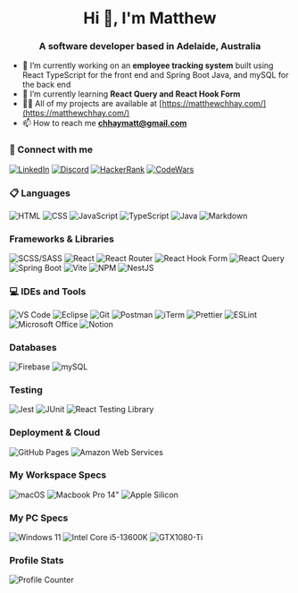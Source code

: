<h1 align="center">Hi 👋, I'm Matthew</h1>
<h3 align="center">A software developer based in Adelaide, Australia</h3>

-   🔭 I’m currently working on an **employee tracking system** built using React TypeScript for the front end and Spring Boot Java, and mySQL for the back end
-   🌱 I’m currently learning **React Query and React Hook Form**
-   👨‍💻 All of my projects are available at [https://matthewchhay.com/](https://matthewchhay.com/)
-   📫 How to reach me **chhaymatt@gmail.com**

### 📱 Connect with me

[![LinkedIn](https://img.shields.io/badge/LinkedIn-0077B3?style=for-the-badge&logo=linkedin&logoColor=white)](https://linkedin.com/in/matthewchhay)
[![Discord](https://img.shields.io/badge/Discord-5865F2?style=for-the-badge&logo=discord&logoColor=white)](https://discordapp.com/users/274138179873800202)
[![HackerRank](https://img.shields.io/badge/-Hackerrank-2EC866?style=for-the-badge&logo=HackerRank&logoColor=white)](https://www.hackerrank.com/chhaymatt?hr_r=1)
[![CodeWars](https://img.shields.io/badge/Codewars-B1361E?style=for-the-badge&logo=Codewars&logoColor=white)](https://www.codewars.com/users/chhaymatt)

### 📋 Languages

![HTML](https://img.shields.io/badge/HTML5-E34F26?style=for-the-badge&logo=html5&logoColor=white)
![CSS](https://img.shields.io/badge/CSS3-1572B6?style=for-the-badge&logo=css3&logoColor=white)
![JavaScript](https://img.shields.io/badge/JavaScript-323330?style=for-the-badge&logo=javascript&logoColor=F7DF1E)
![TypeScript](https://img.shields.io/badge/TypeScript-007ACC?style=for-the-badge&logo=typescript&logoColor=white)
![Java](https://img.shields.io/badge/java-%23ED8B00.svg?style=for-the-badge&logo=java&logoColor=white)
![Markdown](https://img.shields.io/badge/markdown-%23000000.svg?style=for-the-badge&logo=markdown&logoColor=white)

### Frameworks & Libraries

![SCSS/SASS](https://img.shields.io/badge/Sass-CC6699?style=for-the-badge&logo=sass&logoColor=white)
![React](https://img.shields.io/badge/React-20232A?style=for-the-badge&logo=react&logoColor=61DAFB)
![React Router](https://img.shields.io/badge/React_Router-CA4245?style=for-the-badge&logo=react-router&logoColor=white)
![React Hook Form](https://img.shields.io/badge/React%20Hook%20Form-%23EC5990.svg?style=for-the-badge&logo=reacthookform&logoColor=white)
![React Query](https://img.shields.io/badge/React_Query-FF4154?style=for-the-badge&logo=React_Query&logoColor=white)
![Spring Boot](https://img.shields.io/badge/Spring_Boot-F2F4F9?style=for-the-badge&logo=spring-boot)
![Vite](https://img.shields.io/badge/Vite-B73BFE?style=for-the-badge&logo=vite&logoColor=FFD62E)
![NPM](https://img.shields.io/badge/NPM-%23CB3837.svg?style=for-the-badge&logo=npm&logoColor=white)
![NestJS](https://img.shields.io/badge/nestjs-E0234E?style=for-the-badge&logo=nestjs&logoColor=white)

### 💻 IDEs and Tools

![VS Code](https://img.shields.io/badge/VSCode-0078D4?style=for-the-badge&logo=visual%20studio%20code&logoColor=white)
![Eclipse](https://img.shields.io/badge/Eclipse-2C2255?style=for-the-badge&logo=eclipse&logoColor=white)
![Git](https://img.shields.io/badge/GIT-E44C30?style=for-the-badge&logo=git&logoColor=white)
![Postman](https://img.shields.io/badge/Postman-FF6C37?style=for-the-badge&logo=Postman&logoColor=white)
![iTerm](https://img.shields.io/badge/iTerm2-000000?style=for-the-badge&logo=iterm2&logoColor=white)
![Prettier](https://img.shields.io/badge/prettier-1A2C34?style=for-the-badge&logo=prettier&logoColor=F7BA3E)
![ESLint](https://img.shields.io/badge/eslint-3A33D1?style=for-the-badge&logo=eslint&logoColor=white)
![Microsoft Office](https://img.shields.io/badge/Microsoft_Office-D83B01?style=for-the-badge&logo=microsoft-office&logoColor=white)
![Notion](https://img.shields.io/badge/Notion-%23000000.svg?style=for-the-badge&logo=notion&logoColor=white)

### Databases

![Firebase](https://img.shields.io/badge/firebase-ffca28?style=for-the-badge&logo=firebase&logoColor=black)
![mySQL](https://img.shields.io/badge/MySQL-005C84?style=for-the-badge&logo=mysql&logoColor=white)

### Testing

![Jest](https://img.shields.io/badge/Jest-C21325?style=for-the-badge&logo=jest&logoColor=white)
![JUnit](https://img.shields.io/badge/Junit5-25A162?style=for-the-badge&logo=junit5&logoColor=white)
![React Testing Library](https://img.shields.io/badge/-Testing_Library-%23E33332?style=for-the-badge&logo=testing-library&logoColor=white)

### Deployment & Cloud

![GitHub Pages](https://img.shields.io/badge/GitHub%20Pages-222222?style=for-the-badge&logo=GitHub%20Pages&logoColor=white)
![Amazon Web Services](https://img.shields.io/badge/AWS-FF9900?style=for-the-badge&logo=amazonaws&logoColor=white)

### My Workspace Specs

![macOS](https://img.shields.io/badge/mac%20os-000000?style=for-the-badge&logo=apple&logoColor=white)
![Macbook Pro 14"](https://img.shields.io/badge/Apple-MacBook_Pro_14"_2021-333333?style=for-the-badge&logo=apple&logoColor=white)
![Apple Silicon](https://img.shields.io/badge/apple%20silicon-333333?style=for-the-badge&logo=apple&logoColor=white)

### My PC Specs

![Windows 11](https://img.shields.io/badge/Windows_11-0078d4?style=for-the-badge&logo=windows-11&logoColor=white)
![Intel Core i5-13600K](https://img.shields.io/badge/Intel%20Core_i5_13th-0071C5?style=for-the-badge&logo=intel&logoColor=white)
![GTX1080-Ti](https://img.shields.io/badge/NVIDIA-GTX1080_TI-76B900?style=for-the-badge&logo=nvidia&logoColor=white)

### Profile Stats

![Profile Counter](https://hits.seeyoufarm.com/api/count/incr/badge.svg?url=https%3A%2F%2Fgithub.com%2F{chhaymatt}1212%2Fhit-counter)

